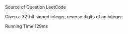 Source of Question LeetCode

Given a 32-bit signed integer, reverse digits of an integer.

Running Time 129ms
